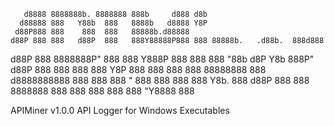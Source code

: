        d8888 8888888b. 8888888 888b     d888 d8b
      d88888 888   Y88b  888   8888b   d8888 Y8P
     d88P888 888    888  888   88888b.d88888
    d88P 888 888   d88P  888   888Y88888P888 888 88888b.   .d88b.  888d888
   d88P  888 8888888P"   888   888 Y888P 888 888 888 "88b d8P  Y8b 888P"
  d88P   888 888         888   888  Y8P  888 888 888  888 88888888 888
 d8888888888 888         888   888   "   888 888 888  888 Y8b.     888
d88P     888 888       8888888 888       888 888 888  888  "Y8888  888

APIMiner v1.0.0
API Logger for Windows Executables
